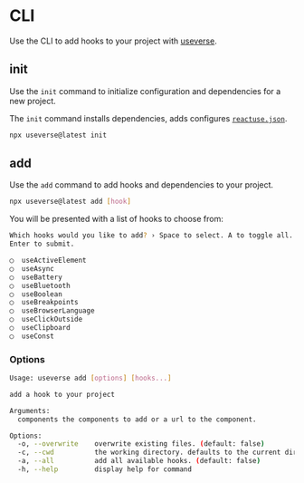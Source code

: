 # CLI

Use the CLI to add hooks to your project with [useverse](https://www.npmjs.com/package/useverse).

## init

Use the `init` command to initialize configuration and dependencies for a new project.

The `init` command installs dependencies, adds configures [`reactuse.json`](./reactuse-json.md).

```bash
npx useverse@latest init
```

## add

Use the `add` command to add hooks and dependencies to your project.

```bash
npx useverse@latest add [hook]
```

You will be presented with a list of hooks to choose from:

```bash
Which hooks would you like to add? › Space to select. A to toggle all.
Enter to submit.

◯  useActiveElement
◯  useAsync
◯  useBattery
◯  useBluetooth
◯  useBoolean
◯  useBreakpoints
◯  useBrowserLanguage
◯  useClickOutside
◯  useClipboard
◯  useConst
```

### Options

```bash
Usage: useverse add [options] [hooks...]

add a hook to your project

Arguments:
  components the components to add or a url to the component.

Options:
  -o, --overwrite    overwrite existing files. (default: false)
  -c, --cwd          the working directory. defaults to the current directory.
  -a, --all          add all available hooks. (default: false)
  -h, --help         display help for command
```
